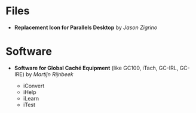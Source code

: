 # Files

- **Replacement Icon for Parallels Desktop** by *Jason Zigrino*


# Software

- **Software for Global Caché Equipment** (like GC100, iTach, GC-IRL, GC-IRE) by *Martijn Rijnbeek*

  - iConvert
  - iHelp
  - iLearn
  - iTest
